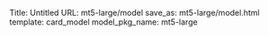Title: Untitled
URL: mt5-large/model
save_as: mt5-large/model.html
template: card_model
model_pkg_name: mt5-large

